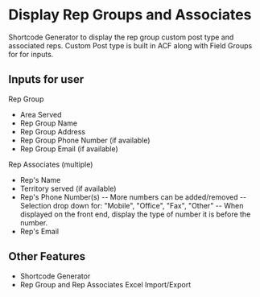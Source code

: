 # Display Rep Groups and Associates
Shortcode Generator to display the rep group custom post type and associated reps. Custom Post type is built in ACF along with Field Groups for for inputs.

## Inputs for user
Rep Group
- Area Served
- Rep Group Name
- Rep Group Address
- Rep Group Phone Number (if available)
- Rep Group Email (if available)

Rep Associates (multiple)
- Rep's Name
- Territory served (if available)
- Rep's Phone Number(s) 
-- More numbers can be added/removed
-- Selection drop down for: "Mobile", "Office", "Fax", "Other"
-- When displayed on the front end, display the type of number it is before the number.
- Rep's Email

## Other Features
- Shortcode Generator
- Rep Group and Rep Associates Excel Import/Export

